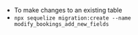 - To make changes to an existing table
- `npx sequelize migration:create --name modify_bookings_add_new_fields  `
